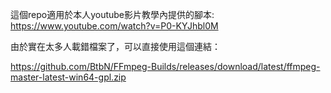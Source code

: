 這個repo適用於本人youtube影片教學內提供的腳本:
https://www.youtube.com/watch?v=P0-KYJhbl0M



由於實在太多人載錯檔案了，可以直接使用這個連結：

https://github.com/BtbN/FFmpeg-Builds/releases/download/latest/ffmpeg-master-latest-win64-gpl.zip



